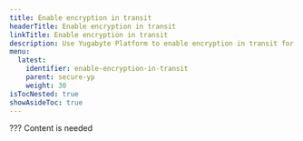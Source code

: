 ```yaml
---
title: Enable encryption in transit
headerTitle: Enable encryption in transit
linkTitle: Enable encryption in transit
description: Use Yugabyte Platform to enable encryption in transit for YugabyteDB universes.
menu:
  latest:
    identifier: enable-encryption-in-transit
    parent: secure-yp
    weight: 30
isTocNested: true
showAsideToc: true
---
```


??? Content is needed

